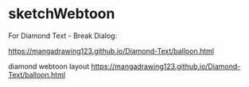 # sketchWebtoon

For Diamond Text - Break Dialog: 

https://mangadrawing123.github.io/Diamond-Text/balloon.html


diamond webtoon layout
https://mangadrawing123.github.io/Diamond-Text/balloon.html
